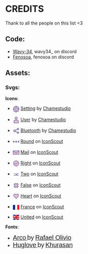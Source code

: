 # CREDITS
Thank to all the people on this list <3
## Code:
- [Wavy-34](https://github.com/Wavy-34), wavy34_ on discord
- [Fenosoa](https://github.com/hugo-andriamaromanana), fenosoa on discord

## Assets:

### Svgs:
__Icons__:
- <img src="./Assets/svgs/setting.svg" alt="Setting icon" width="20" style="vertical-align:middle;"/> <a href="https://iconscout.com/icons/setting" class="text-underline font-size-sm" target="_blank">Setting</a> by <a href="https://iconscout.com/contributors/chamedesign" class="text-underline font-size-sm">Chamestudio</a>
- <img src="./Assets/svgs/user.svg" alt="User icon" width="20" style="vertical-align:middle;"/> <a href="https://iconscout.com/icons/user" class="text-underline font-size-sm" target="_blank">User</a> by <a href="https://iconscout.com/contributors/chamedesign" class="text-underline font-size-sm" target="_blank">Chamestudio</a>
- <img src="./Assets/svgs/share.svg" alt="Share icon" width="20" style="vertical-align:middle;"/> <a href="https://iconscout.com/icons/bluetooth" class="text-underline font-size-sm" target="_blank">Bluetooth</a> by <a href="https://iconscout.com/contributors/chamedesign" class="text-underline font-size-sm" target="_blank">Chamestudio</a>
- <img src="./Assets/svgs/triple_dot.svg" alt="Triple dot icon" width="20" style="vertical-align:middle;"/> <a href="https://iconscout.com/icons/round" class="text-underline font-size-sm" target="_blank">Round</a> on <a href="https://iconscout.com" class="text-underline font-size-sm">IconScout</a>
- <img src="./Assets/svgs/mail.svg" alt="Mail icon" width="20" style="vertical-align:middle;"/> <a href="https://iconscout.com/icons/mail" class="text-underline font-size-sm" target="_blank">Mail</a> on <a href="https://iconscout.com" class="text-underline font-size-sm">IconScout</a>
- <img src="./Assets/svgs/checkmark.svg" alt="Checkmark icon" width="20" style="vertical-align:middle;"/> <a href="https://iconscout.com/icons/right" class="text-underline font-size-sm" target="_blank">Right</a> on <a href="https://iconscout.com" class="text-underline font-size-sm">IconScout</a>
- <img src="./Assets/svgs/switch.svg" alt="Switch icon" width="20" style="vertical-align:middle;"/> <a href="https://iconscout.com/icons/two" class="text-underline font-size-sm" target="_blank">Two</a> on <a href="https://iconscout.com" class="text-underline font-size-sm">IconScout</a>
- <img src="./Assets/svgs/cross.svg" alt="Cross icon" width="20" style="vertical-align:middle;"/> <a href="https://iconscout.com/icons/false" class="text-underline font-size-sm" target="_blank">False</a> on <a href="https://iconscout.com" class="text-underline font-size-sm">IconScout</a>
- <img src="./Assets/svgs/heart.svg" alt="Heart icon" width="20" style="vertical-align:middle;"/> <a href="https://iconscout.com/icons/heart" class="text-underline font-size-sm" target="_blank">Heart</a> on <a href="https://iconscout.com" class="text-underline font-size-sm">IconScout</a>

- <img src="./Assets/svgs/france.svg" alt="France flag icon" width="20" style="vertical-align:middle;"/> <a href="https://iconscout.com/icons/france" class="text-underline font-size-sm" target="_blank">France</a> on <a href="https://iconscout.com" class="text-underline font-size-sm">IconScout</a>
- <img src="./Assets/svgs/united.svg" alt="United Kingdom flag icon" width="20" style="vertical-align:middle;"/> <a href="https://iconscout.com/icons/united" class="text-underline font-size-sm" target="_blank">United</a> on <a href="https://iconscout.com" class="text-underline font-size-sm">IconScout</a>

__Fonts__:
<style>
  @font-face {
    font-family: 'Arco';
    src: url('./Assets/fonts/ARCO.ttf') format('truetype');
  }
  @font-face {
    font-family: 'HugLove';
    src: url('./Assets/fonts/Huglove.ttf') format('opentype');
  }
  .arco-text {
    font-family: 'Arco', sans-serif;
    font-size: 20px;
  }

  .hug-love-text {
    font-family: 'Huglove', sans-serif;
    font-size: 20px;
  }
</style>

- <a href="https://www.dafont.com/arco.font"><span class="arco-text">Arco</span> </a><span class="arco-text">by</span> <a href="https://www.dafont.com/rafael-olivo.d7756"> <span class="arco-text">Rafael Olivio</span></a>
- <a href="https://www.dafont.com/huglove.font"><span class="hug-love-text">Huglove</span> </a><span class="hug-love-text">by</span> <a href="https://www.dafont.com/khurasan.d5849"> <span class="hug-love-text">Khurasan</span></a>
